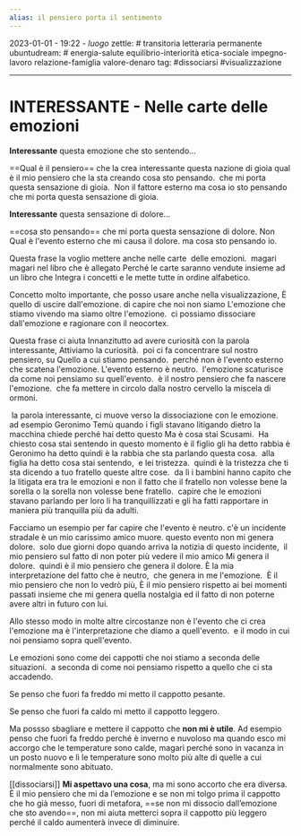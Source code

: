 ```yaml
---
alias: il pensiero porta il sentimento
---
```

2023-01-01 - 19:22 - *luogo*
zettle: #  transitoria letteraria permanente
ubuntudream: # energia-salute equilibrio-interiorità etica-sociale impegno-lavoro relazione-famiglia valore-denaro 
tag: #dissociarsi #visualizzazione 

---
# INTERESSANTE - Nelle carte delle emozioni

**Interessante** questa emozione che sto sentendo…

==Qual è il pensiero== che la crea interessante questa nazione di gioia qual è il mio pensiero che la sta creando cosa sto pensando.  che mi porta questa sensazione di gioia.  Non il fattore esterno ma cosa io sto pensando che mi porta questa sensazione di gioia. 

  

**Interessante** questa sensazione di dolore…

==cosa sto pensando== che mi porta questa sensazione di dolore.
Non Qual è l'evento esterno che mi causa il dolore. ma cosa sto pensando io. 

  

Questa frase la voglio mettere anche nelle carte  delle emozioni.  magari  magari nel libro che è allegato Perché le carte saranno vendute insieme ad un libro che Integra i concetti e le mette tutte in ordine alfabetico. 

Concetto molto importante, che posso usare anche nella visualizzazione, È quello di uscire dall'emozione. di capire che noi non siamo L'emozione che stiamo vivendo ma siamo oltre l'emozione.  ci possiamo dissociare dall'emozione e ragionare con il neocortex.

Questa frase ci aiuta Innanzitutto ad avere curiosità con la parola interessante, Attiviamo la curiosità.  poi ci fa concentrare sul nostro pensiero, su Quello a cui stiamo pensando.  perché non è l'evento esterno che scatena l'emozione. L'evento esterno è neutro.  l'emozione scaturisce da come noi pensiamo su quell'evento.  è il nostro pensiero che fa nascere l'emozione.  che fa mettere in circolo dalla nostro cervello la miscela di ormoni. 

  

 la parola interessante, ci muove verso la dissociazione con le emozione.  ad esempio Geronimo Temù quando i figli stavano litigando dietro la macchina chiede perché hai detto questo Ma è cosa stai Scusami.  Ha chiesto cosa stai sentendo in questo momento è il figlio gli ha detto rabbia è Geronimo ha detto quindi è la rabbia che sta parlando questa cosa.  alla figlia ha detto cosa stai sentendo,  e lei tristezza.  quindi è la tristezza che ti sta dicendo a tuo fratello queste altre cose.  da lì i bambini hanno capito che la litigata era tra le emozioni e non il fatto che il fratello non volesse bene la sorella o la sorella non volesse bene fratello.  capire che le emozioni stavano parlando per loro li ha tranquillizzati e gli ha fatti rapportare in maniera più tranquilla più da adulti. 

  

Facciamo un esempio per far capire che l'evento è neutro. c'è un incidente stradale è un mio carissimo amico muore. questo evento non mi genera dolore.  solo due giorni dopo quando arriva la notizia di questo incidente,  il mio pensiero sul fatto di non poter più vedere il mio amico Mi genera il dolore.  quindi è il mio pensiero che genera il dolore. È la mia interpretazione del fatto che è neutro,  che genera in me l'emozione.  È il mio pensiero che non lo vedrò più, È il mio pensiero rispetto ai bei momenti passati insieme che mi genera quella nostalgia ed il fatto di non poterne avere altri in futuro con lui. 

Allo stesso modo in molte altre circostanze non è l'evento che ci crea l'emozione ma è l'interpretazione che diamo a quell'evento.  e il modo in cui noi pensiamo sopra quell'evento. 

  

Le emozioni sono come dei cappotti che noi stiamo a seconda delle situazioni.  a seconda di come noi pensiamo rispetto a quello che ci sta accadendo. 

Se penso che fuori fa freddo mi metto il cappotto pesante.

Se penso che fuori fa caldo mi metto il cappotto leggero.

Ma possso sbagliare e mettere il cappotto che **non mi è utile**. Ad esempio penso che fuori fa freddo perché è inverno e nuvoloso ma quando esco mi accorgo che le temperature sono calde, magari perché sono in vacanza in un posto nuovo e lì le temperature sono molto più alte di quelle a cui normalmente sono abituato. 

[[dissociarsi]]
**Mi aspettavo una cosa**, ma mi sono accorto che era diversa. È il mio pensiero che mi da l’emozione e se non mi tolgo prima il cappotto che ho già messo, fuori di metafora, ==se non mi dissocio dall’emozione che sto avendo==, non mi aiuta metterci sopra il cappotto più leggero perché il caldo aumenterà invece di diminuire.